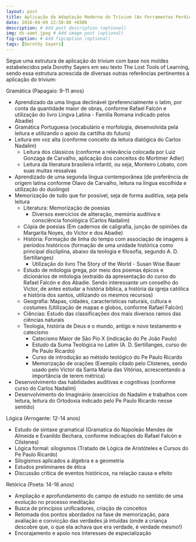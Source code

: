 ```yaml
---
layout: post
title: Aplicação da Adaptação Moderna do Trivium (As Ferramentas Perdidas do Aprendizado III)
date: 2016-04-09 22:50:00 +0300
description: # Add post description (optional)
img: ds-aamt.jpeg # Add image post (optional)
fig-caption: # Add figcaption (optional)
tags: [Dorothy Sayers]
---
```


Segue uma estrutura de aplicação do trivium com base nos moldes estabelecidos pela Dorothy Sayers em seu texto The Lost Tools of Learning, sendo essa estrutura acrescida de diversas outras referências pertinentes à aplicação do trivium:

Gramática (Papagaio: 9-11 anos)

 * Aprendizado da uma língua declinável (preferencialmente o latim, por conta da quantidade maior de obras, conforme Rafael Falcón e utilização do livro Lingva Latina - Familia Romana indicado pelos Abadie)
 * Gramática Portuguesa (vocabulário e morfologia, desenvolvida pela leitura e utilizando o apoio da cartilha do futuro)
 * Leitura em voz alta (conforme conceito da leitura dialógica do Carlos Nadalim)
    * Leitura dos clássicos (conforme a relevância colocada por Luiz Gonzaga de Carvalho, aplicação dos conceitos do Mortimer Adler)
    * Leitura da literatura brasileira infantil, ou seja, Monteiro Lobato, com suas muitas ressalvas
 * Aprendizado de uma segunda língua contemporânea (de preferência de origem latina conforme Olavo de Carvalho, leitura na língua escolhida e utilização do duolingo)
 * Memorização de tudo que for possível, seja de forma auditiva, seja pela leitura
    * Literatura: Memorização de poesias
       * Diversos exercícios de aliteração, memória auditiva e consciência fonológica (Carlos Nadalim)
    * Cópia de poesias (Em cadernos de caligrafia, junção de opiniões da Margarita Noyes, do Victor e dos Abadie)
    * História: Formação de linha do tempo com associação de imagens à períodos históricos (formação de uma unidade histórica como principal discliplina, abaixo da teologia e filosofia, segundo A. D. Sertillanges)
       * Utilização do livro The Story of the World - Susan Wise Bauer
    * Estudo de mitologia grega, por meio dos poemas épicos e dicionários de mitologia (extraído da apresentação do curso do Rafael Falcón e dos Abadie. Sendo interessante um conselho do Victor, de antes estudar a história bíblica, a história da igreja católica e história dos santos, utilizando os mesmos recursos)
    * Geografia: Mapas, cidades, características naturais, cultura e costumes (Utilização de mapas e globos, conforme Rafael Falcón)
    * Ciências: Estudo das classificações dos mais diversos ramos das ciências naturais
    * Teologia, história de Deus e o mundo, antigo e novo testamento e catecismo 
       * Catecismo Maior de São Pio X (indicação do Pe João Paulo)
       * Estudo da Suma Teológica no Latim (A. D. Sertillanges, curso do Pe Paulo Ricardo)
       * Curso de introdução ao método teológico do Pe Paulo Ricardo
       * Memorização de orações (Exemplo citado pelo Clístenes, sendo usado pelo Victor da Santa Maria das Vitórias, acrescentando a importância de terem métrica)
 * Desenvolvimento das habilidades auditivas e cognitivas (conforme curso do Carlos Nadalim)
 * Desenvolvimento do Imaginário (exercícios do Nadalim e trabalhos com leitura, leitura do Ortodoxia indicado pelo Pe Paulo Ricardo nesse sentido) 

Lógica (Arrogante: 12-14 anos)

 * Estudo de sintaxe gramatical (Gramatica do Napoleão Mendes de Almeida e Evanildo Bechara, conforme indicações do Rafael Falcón e Clístenes)
 * Lógica formal: silogismos (Tratado de Lógica de Aristóteles e Cursos do Pe Paulo Ricardo)
 * Silogismos aplicados a álgebra e a geometria 
 * Estudos preliminares de ética 
 * Discussão crítica de eventos históricos, na relação causa e efeito 

Retórica (Poeta: 14-16 anos)

 * Ampliação e aprofundamento do campo de estudo no sentido de uma evolução no processo meditação
 * Busca de princípios unificadores, criação de conceitos
 * Retomada dos pontos abordados na fase de memorização, para avaliação e convicção das verdades já intuídas (onde a criança descobre que, o que ela achava que era verdade, é verdade mesmo!)
 * Encorajamento e apoio nos interesses de especialização 
